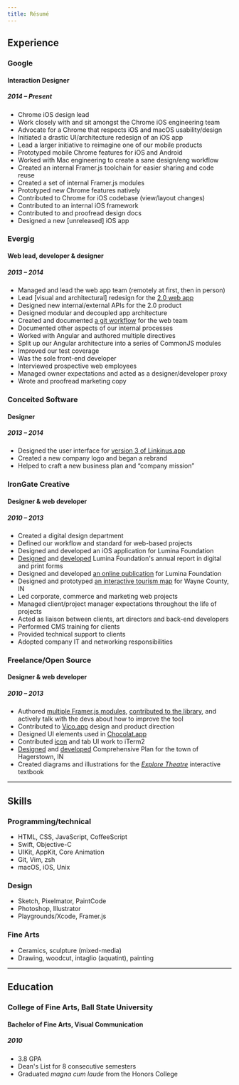 ```yaml
---
title: Résumé
---
```


## Experience

### Google
#### Interaction Designer
##### 2014 – Present
- Chrome iOS design lead
- Work closely with and sit amongst the Chrome iOS engineering team
- Advocate for a Chrome that respects iOS and macOS usability/design
- Initiated a drastic UI/architecture redesign of an iOS app
- Lead a larger initiative to reimagine one of our mobile products
- Prototyped mobile Chrome features for iOS and Android
- Worked with Mac engineering to create a sane design/eng workflow
- Created an internal Framer.js toolchain for easier sharing and code reuse
- Created a set of internal Framer.js modules
- Prototyped new Chrome features natively
- Contributed to Chrome for iOS codebase (view/layout changes)
- Contributed to an internal iOS framework
- Contributed to and proofread design docs
- Designed a new [unreleased] iOS app

### Evergig
#### Web lead, developer & designer
##### 2013 – 2014
- Managed and lead the web app team (remotely at first, then in person)
- Lead [visual and architectural] redesign for the [2.0 web app](reference/evergig/web-client-readme)
- Designed new internal/external APIs for the 2.0 product
- Designed modular and decoupled app architecture
- Created and documented [a git workflow](reference/evergig/git-workflow) for the web team
- Documented other aspects of our internal processes
- Worked with Angular and authored multiple directives
- Split up our Angular architecture into a series of CommonJS modules
- Improved our test coverage
- Was the sole front-end developer
- Interviewed prospective web employees
- Managed owner expectations and acted as a designer/developer proxy
- Wrote and proofread marketing copy

### Conceited Software
#### Designer
##### 2013 – 2014
- Designed the user interface for [version 3 of Linkinus.app](reference/linkinus3)
- Created a new company logo and began a rebrand
- Helped to craft a new business plan and “company mission”

### IronGate Creative
#### Designer & web developer
##### 2010 – 2013
- Created a digital design department
- Defined our workflow and standard for web-based projects
- Designed and developed an iOS application for Lumina Foundation
- [Designed](reference/stronger-nation-2013) and [developed](https://github.com/irong8/sn2013) Lumina Foundation's annual report in digital and print forms
- Designed and developed [an online publication](http://focus.luminafoundation.org/focus-archive/) for Lumina Foundation
- Designed and prototyped [an interactive tourism map](reference/sustainable-community) for Wayne County, IN
- Led corporate, commerce and marketing web projects
- Managed client/project manager expectations throughout the life of projects
- Acted as liaison between clients, art directors and back-end developers
- Performed CMS training for clients
- Provided technical support to clients
- Adopted company IT and networking responsibilities

### Freelance/Open Source
#### Designer & web developer
##### 2010 – 2013
- Authored [multiple Framer.js modules](https://github.com/search?q=user%3Apeteschaffner+framer), [contributed to the library](https://github.com/koenbok/Framer/pulls?utf8=✓&q=is%3Apr+author%3Apeteschaffner+), and actively talk with the devs about how to improve the tool
- Contributed to [Vico.app](https://github.com/vicoapp/vico) design and product direction
- Designed UI elements used in [Chocolat.app](http://chocolatapp.com/)
- Contributed [icon](https://github.com/gnachman/iTerm2/pull/203) and tab UI work to iTerm2
- [Designed](http://hagerstown.github.io/) and [developed](https://github.com/hagerstown/comprehensive-plan) Comprehensive Plan for the town of Hagerstown, IN
- Created diagrams and illustrations for the [*Explore Theatre*](http://www.pearsonexploretheatre.com/) interactive textbook

---

## Skills

### Programming/technical
- HTML, CSS, JavaScript, CoffeeScript
- Swift, Objective-C
- UIKit, AppKit, Core Animation
- Git, Vim, zsh
- macOS, iOS, Unix

### Design
- Sketch, Pixelmator, PaintCode
- Photoshop, Illustrator
- Playgrounds/Xcode, Framer.js

### Fine Arts
- Ceramics, sculpture (mixed-media)
- Drawing, woodcut, intaglio (aquatint), painting

---

## Education

###  College of Fine Arts, Ball State University
#### Bachelor of Fine Arts, Visual Communication
##### 2010
- 3.8 GPA
- Dean's List for 8 consecutive semesters
- Graduated *magna cum laude* from the Honors College
